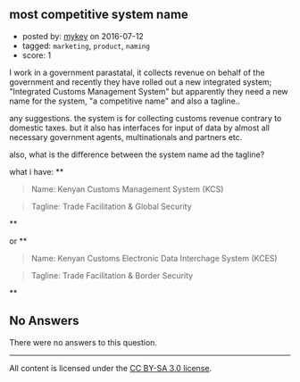 ## most competitive system name

- posted by: [mykey](https://stackexchange.com/users/537305/mykey) on 2016-07-12
- tagged: `marketing`, `product`, `naming`
- score: 1

I work in a government parastatal, it collects revenue on behalf of the government and recently they have rolled out a new integrated system; "Integrated Customs Management System" but apparently they need a new name for the system, "a competitive name"  and also a tagline..

any suggestions.
the system is for collecting customs revenue contrary to domestic taxes.
but it also has interfaces for input of data by almost all necessary government agents, multinationals and partners etc.


also, what is the difference between the system name ad the tagline?

what i have:
**
> Name:    Kenyan Customs Management System (KCS)
 
> Tagline: Trade Facilitation & Global Security

**

or 
**

> Name: Kenyan Customs Electronic Data Interchage System (KCES)

> Tagline: Trade Facilitation & Border Security

**


## No Answers

There were no answers to this question.


---

All content is licensed under the [CC BY-SA 3.0 license](https://creativecommons.org/licenses/by-sa/3.0/).
